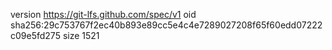 version https://git-lfs.github.com/spec/v1
oid sha256:29c753767f2ec40b893e89cc5e4c4e7289027208f65f60edd07222c09e5fd275
size 1521
